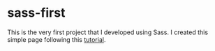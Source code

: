 # sass-first

This is the very first project that I developed using Sass. I created this simple page following this [tutorial](https://www.youtube.com/watch?v=roywYSEPSvc).
